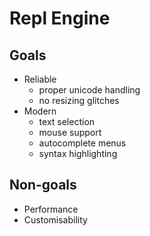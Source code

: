 # Repl Engine

## Goals
- Reliable
    - proper unicode handling
    - no resizing glitches
- Modern
    - text selection
    - mouse support
    - autocomplete menus
    - syntax highlighting

## Non-goals
- Performance
- Customisability
